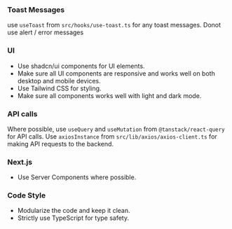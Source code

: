 

### Toast Messages
use `useToast` from `src/hooks/use-toast.ts` for any toast messages. Donot use alert / error messages

### UI
- Use shadcn/ui components for UI elements.
- Make sure all UI components are responsive and works well on both desktop and mobile devices.
- Use Tailwind CSS for styling.
- Make sure all components works well with light and dark mode.

### API calls
Where possible, use `useQuery` and `useMutation` from `@tanstack/react-query` for API calls.
Use `axiosInstance` from `src/lib/axios/axios-client.ts` for making API requests to the backend.

### Next.js
- Use Server Components where possible.

### Code Style
- Modularize the code and keep it clean.
- Strictly use TypeScript for type safety.